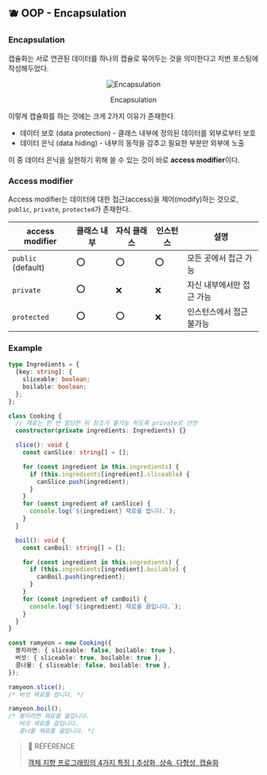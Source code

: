 ## 🫐 OOP - Encapsulation

### Encapsulation

캡슐화는 서로 연관된 데이터를 하나의 캡슐로 묶어두는 것을 의미한다고 저번 포스팅에 작성해두었다.

<div align="center">
  
  ![Encapsulation](https://img1.daumcdn.net/thumb/R1280x0/?scode=mtistory2&fname=https%3A%2F%2Fblog.kakaocdn.net%2Fdn%2FbVAYHB%2Fbtr92pCeqHn%2FuwVaGbF6iakgYx8xzfv4UK%2Fimg.png)

  Encapsulation
  
</div>

이렇게 캡슐화를 하는 것에는 크게 2가지 이유가 존재한다.

- 데이터 보호 (data protection) - 클래스 내부에 정의된 데이터를 외부로부터 보호
- 데이터 은닉 (data hiding) - 내부의 동작을 감추고 필요한 부분만 외부에 노출

이 중 데이터 은닉을 실현하기 위해 쓸 수 있는 것이 바로 **access modifier**이다.

### Access modifier

Access modifier는 데이터에 대한 접근(access)을 제어(modify)하는 것으로, `public`, `private`, `protected`가 존재한다.

| access modifier | 클래스 내부 | 자식 클래스 | 인스턴스 | 설명 |
| --- | --- | --- | --- | --- |
| `public` (default) | ⭕️ | ⭕️ | ⭕️ | 모든 곳에서 접근 가능 |
| `private` | ⭕️ | ❌ | ❌ | 자신 내부에서만 접근 가능 |
| `protected` | ⭕️ | ⭕️ | ❌ | 인스턴스에서 접근 불가능 |

### Example

```ts
type Ingredients = {
  [key: string]: {
    sliceable: boolean;
    boilable: boolean;
  };
};

class Cooking {
  // 재료는 한 번 할당한 뒤 참조가 불가능 하도록 private로 선언
  constructor(private ingredients: Ingredients) {}

  slice(): void {
    const canSlice: string[] = [];

    for (const ingredient in this.ingredients) {
      if (this.ingredients[ingredient].sliceable) {
        canSlice.push(ingredient);
      }
    }
    for (const ingredient of canSlice) {
      console.log(`${ingredient} 재료를 썹니다.`);
    }
  }

  boil(): void {
    const canBoil: string[] = [];

    for (const ingredient in this.ingredients) {
      if (this.ingredients[ingredient].boilable) {
        canBoil.push(ingredient);
      }
    }
    for (const ingredient of canBoil) {
      console.log(`${ingredient} 재료를 끓입니다.`);
    }
  }
}

const ramyeon = new Cooking({
  봉지라면: { sliceable: false, boilable: true },
  버섯: { sliceable: true, boilable: true },
  콩나물: { sliceable: false, boilable: true },
});

ramyeon.slice();
/* 버섯 재료를 썹니다. */

ramyeon.boil();
/* 봉지라면 재료를 끓입니다.
   버섯 재료를 끓입니다.
   콩나물 재료를 끓입니다. */
```

> 🐰 RÉFÉRENCE
> 
> [객체 지향 프로그래밍의 4가지 특징ㅣ추상화, 상속, 다형성, 캡슐화](https://www.codestates.com/blog/content/%EA%B0%9D%EC%B2%B4-%EC%A7%80%ED%96%A5-%ED%94%84%EB%A1%9C%EA%B7%B8%EB%9E%98%EB%B0%8D-%ED%8A%B9%EC%A7%95 "객체 지향 프로그래밍의 4가지 특징ㅣ추상화, 상속, 다형성, 캡슐화")
